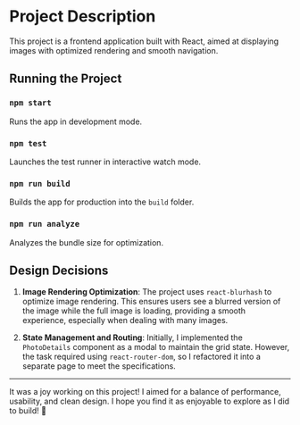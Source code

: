 # Project Description

This project is a frontend application built with React, aimed at displaying images with optimized rendering and smooth navigation.

## Running the Project

### `npm start`

Runs the app in development mode.

### `npm test`

Launches the test runner in interactive watch mode.

### `npm run build`

Builds the app for production into the `build` folder.

### `npm run analyze`

Analyzes the bundle size for optimization.

## Design Decisions

1. **Image Rendering Optimization**: The project uses `react-blurhash` to optimize image rendering. This ensures users see a blurred version of the image while the full image is loading, providing a smooth experience, especially when dealing with many images.

2. **State Management and Routing**: Initially, I implemented the `PhotoDetails` component as a modal to maintain the grid state. However, the task required using `react-router-dom`, so I refactored it into a separate page to meet the specifications.

---

It was a joy working on this project! I aimed for a balance of performance, usability, and clean design. I hope you find it as enjoyable to explore as I did to build! 🚀

